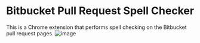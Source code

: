 # Bitbucket Pull Request Spell Checker

This is a Chrome extension that performs spell checking on the Bitbucket pull request pages.
![image](https://user-images.githubusercontent.com/15438757/147536640-d2893f58-5f0d-450b-b2d0-d45831a7dfe6.png)
